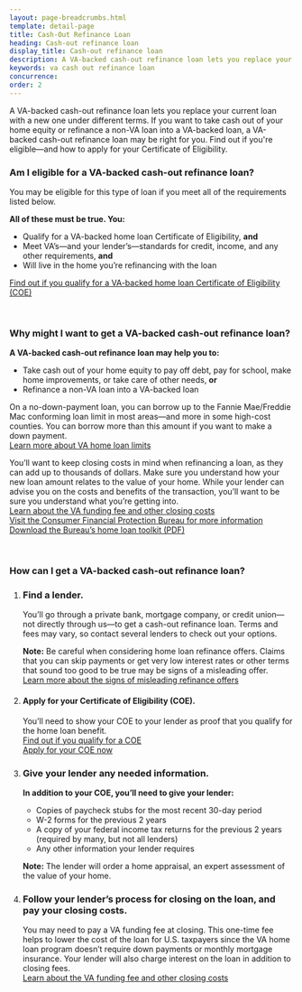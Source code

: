 ```yaml
---
layout: page-breadcrumbs.html
template: detail-page
title: Cash-Out Refinance Loan
heading: Cash-out refinance loan
display_title: Cash-out refinance loan
description: A VA-backed cash-out refinance loan lets you replace your current loan with a new one under different terms. Find out if you're eligible—and how to apply for your Certificate of Eligibility.
keywords: va cash out refinance loan 
concurrence:
order: 2
---
```


<div class="va-introtext">

A VA-backed cash-out refinance loan lets you replace your current loan with a new one under different terms. If you want to take cash out of your home equity or refinance a non-VA loan into a VA-backed loan, a VA-backed cash-out refinance loan may be right for you. Find out if you're eligible—and how to apply for your Certificate of Eligibility.

</div>

<div class="feature">

### Am I eligible for a VA-backed cash-out refinance loan?

You may be eligible for this type of loan if you meet all of the requirements listed below.

**All of these must be true. You:**

-	Qualify for a VA-backed home loan Certificate of Eligibility, **and**
-	Meet VA’s—and your lender’s—standards for credit, income, and any other requirements, **and**
-	Will live in the home you’re refinancing with the loan

[Find out if you qualify for a VA-backed home loan Certificate of Eligibility (COE)](/housing-assistance/home-loans/eligibility/)
</div>

<br>

### Why might I want to get a VA-backed cash-out refinance loan?

**A VA-backed cash-out refinance loan may help you to:**

-	Take cash out of your home equity to pay off debt, pay for school, make home improvements, or take care of other needs, **or**
-	Refinance a non-VA loan into a VA-backed loan

On a no-down-payment loan, you can borrow up to the Fannie Mae/Freddie Mac conforming loan limit in most areas—and more in some high-cost counties. You can borrow more than this amount if you want to make a down payment. <br>
[Learn more about VA home loan limits](/housing-assistance/home-loans/loan-limits/)

You’ll want to keep closing costs in mind when refinancing a loan, as they can add up to thousands of dollars. Make sure you understand how your new loan amount relates to the value of your home. While your lender can advise you on the costs and benefits of the transaction, you’ll want to be sure you understand what you’re getting into. <br>
[Learn about the VA funding fee and other closing costs](/housing-assistance/home-loans/funding-fee-and-closing-costs/) <br>
[Visit the Consumer Financial Protection Bureau for more information](https://www.consumerfinance.gov/owning-a-home/) <br>
[Download the Bureau’s home loan toolkit (PDF)](http://files.consumerfinance.gov/f/201503_cfpb_your-home-loan-toolkit-web.pdf)

<br>

### How can I get a VA-backed cash-out refinance loan?

<ol class="process">
<li class="process-step list-one">

### Find a lender.

You’ll go through a private bank, mortgage company, or credit union—not directly through us—to get a cash-out refinance loan. Terms and fees may vary, so contact several lenders to check out your options.

**Note:** Be careful when considering home loan refinance offers. Claims that you can skip payments or get very low interest rates or other terms that sound too good to be true may be signs of a misleading offer. <br>
[Learn more about the signs of misleading refinance offers](https://www.blogs.va.gov/VAntage/43234/va-and-the-consumer-financial-protection-bureau-warn-against-home-loan-refinancing-offers-that-sound-too-good-to-be-true/)

</li>

<li class="process-step list-two">

#### Apply for your Certificate of Eligibility (COE).


You’ll need to show your COE to your lender as proof that you qualify for the home loan benefit. <br />
[Find out if you qualify for a COE](/housing-assistance/home-loans/eligibility/) <br />
[Apply for your COE now](/housing-assistance/home-loans/how-to-apply/)

</li>

<li class="process-step list-three">

### Give your lender any needed information.

**In addition to your COE, you’ll need to give your lender:**
-	Copies of paycheck stubs for the most recent 30-day period
-	W-2 forms for the previous 2 years
-	A copy of your federal income tax returns for the previous 2 years (required by many, but not all lenders)
-	Any other information your lender requires

**Note:** The lender will order a home appraisal, an expert assessment of the value of your home.

</li>

<li class="process-step list-four">

### Follow your lender’s process for closing on the loan, and pay your closing costs.

You may need to pay a VA funding fee at closing. This one-time fee helps to lower the cost of the loan for U.S. taxpayers since the VA home loan program doesn’t require down payments or monthly mortgage insurance. Your lender will also charge interest on the loan in addition to closing fees. <br>
[Learn about the VA funding fee and other closing costs](/housing-assistance/home-loans/funding-fee-and-closing-costs/)

</li>
</ol>
